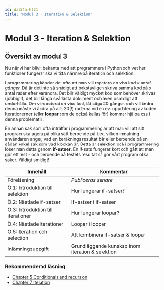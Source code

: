```yaml
---
id: da354a-ht21
title: "Modul 3 - Iteration & Selektion"
---
```


# Modul 3 - Iteration & Selektion

## Översikt av modul 3

Nu när vi har blivit bekanta med att programmera i Python och vet hur funktioner fungerar ska vi titta närmre på iteration och selektion.

I programmering händer det ofta att man vill repetera en viss kod *x antal gånger*. Då är det inte så smidigt att bokstavligen skriva samma kod på x antal rader efter varandra. Det blir väldigt mycket kod som behöver skrivas (jobbigt!), det blir långa svårlästa dokument och även osmidigt att underhålla. Om vi repeterat en viss kod, låt säga 20 gånger, och vill ändra denna måste vi ändra på alla 20(!) raderna vid en ev. uppdatering av koden. Iterationerner (eller **loopar** som de också kallas för) kommer hjälpa oss i denna problematik.

En annan sak som ofta inträffar i programmering är att man vill att sitt program ska agera på olika sätt beroende på t.ex. vilken inmatning användaren anger, vad en beräknings resultat blir eller beroende på en sådan enkel sak som vad klockan är. Detta är selektion och i programmering löser man detta genom **if-satser**. En if-sats fungerar kort och gått att man gör ett test - och beroende på testets resultat så gör vårt program olika saker. Väldigt smidigt!

| Innehåll | Kommentar |
| --- | --- |
| Föreläsning | *Publiceras senare* |
| Ö.1: Introduktion till selektion | Hur fungerar if-satser? |
| Ö.2: Nästlade if-satser | If-satser i if-satser |
| Ö.3: Introduktion till iterationer | Hur fungerar loopar? |
| Ö.4: Nästlade iterationer | Loopar i loopar |
| Ö.5: Iteration och selection | Att kombinera if-satser & loopar |
| Inlämningsuppgift | Grundläggande kunskap inom iteration & selektion |

### Rekommenderad läsning

- [Chapter 5  Conditionals and recursion](http://greenteapress.com/thinkpython2/html/thinkpython2006.html)
- [Chapter 7  Iteration](http://greenteapress.com/thinkpython2/html/thinkpython2008.html)